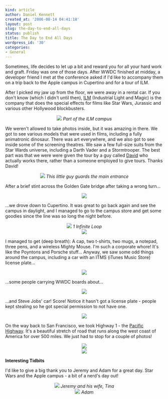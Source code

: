 ```yaml
---
kind: article
author: Daniel Kennett
created_at: '2006-08-14 04:41:18'
layout: post
slug: the-day-to-end-all-days
status: publish
title: The Day to End All Days
wordpress_id: '30'
categories:
- General
---
```


Sometimes, life decides to let up a bit and reward you for all your hard work and graft.  Friday was one of those days. After WWDC finished at midday, a developer friend I met at the conference asked if I'd like to accompany them on a trip back to the Apple campus in Cupertino and for a tour of ILM. 

After I picked my jaw up from the floor, we were away in a rental car. If you don't know (which I didn't until then), <a href="http://www.ilm.com/">ILM</a> (Industrial Light and Magic) is the company that does the special effects for films like Star Wars, Jurassic and various other Hollywood blockbusters. 

<center><a href="/pictures/wwdc/cupertino/IMG_1064_big.jpg"><img src="/pictures/wwdc/cupertino/IMG_1064.jpg"/></a>
<i>Part of the ILM campus</i></center>

<!--more-->

We weren't allowed to take photos inside, but it was amazing in there. We got to see various models that were used in films, including a fully animatronic dinosaur. There was art everywhere, and we also got to see inside some of the screening theatres. We saw a few full-size suits from the Star Wards universe, including a Darth Vader and a Stormtrooper. The best part was that we were were given the tour by a guy called <a href="http://movies.yahoo.com/shop?d=hc&id=1808941569&cf=gen">David</a> who actually works there, rather than a someone employed to give tours. Thanks David!

<center><a href="/pictures/wwdc/cupertino/IMG_1071_big.jpg"><img src="/pictures/wwdc/cupertino/IMG_1071.jpg"/></a>
<i>This little guy guards the main entrance</i></center>

After a brief stint across the Golden Gate bridge after taking a wrong turn...

<center><a href="/pictures/wwdc/cupertino/IMG_0964_big.jpg"><img src="/pictures/wwdc/cupertino/IMG_0964.jpg"/></a></center>

...we drove down to Cupertino. It was great to go back again and see the campus in daylight, and I managed to go to the campus store and get some goodies since the line was so long the night before. 

<center><a href="/pictures/wwdc/cupertino/IMG_0970_big.jpg"><img src="/pictures/wwdc/cupertino/IMG_0970.jpg"/></a>
<i>1 Infinite Loop</i></center>

<center><a href="/pictures/wwdc/cupertino/IMG_0978_big.jpg"><img src="/pictures/wwdc/cupertino/IMG_0978.jpg"/></a></center>

I managed to get (deep breath): A cap, two t-shirts, two mugs, a notepad, three pens, and a wireless Mighty Mouse. I'm such a corporate whore! It's like the Poyntons and Porsche stuff... Anyway, we saw some odd things around the campus, including a car with an ITMS (iTunes Music Store) license plate...

<center><a href="/pictures/wwdc/cupertino/IMG_0980_big.jpg"><img src="/pictures/wwdc/cupertino/IMG_0980.jpg"/></a></center>

...some people carrying WWDC boards about...

<center><a href="/pictures/wwdc/cupertino/IMG_0984_big.jpg"><img src="/pictures/wwdc/cupertino/IMG_0984.jpg"/></a></center>

...and Steve Jobs' car! Score! Notice it hasn't got a license plate - people kept stealing so he got special permission to not have one. 

<center><a href="/pictures/wwdc/cupertino/IMG_0986_big.jpg"><img src="/pictures/wwdc/cupertino/IMG_0986.jpg"/></a></center>

On the way back to San Francisco, we took Highway 1 - the <a href="http://en.wikipedia.org/wiki/California_State_Route_1">Pacific Highway</a>. It's a beautiful stretch of road that runs along the west coast of America for over 500 miles. We just had to stop for a couple of photos!

<center><a href="/pictures/wwdc/cupertino/IMG_0988_big.jpg"><img src="/pictures/wwdc/cupertino/IMG_0988.jpg"/></a></center>

<center><a href="/pictures/wwdc/cupertino/IMG_0990_big.jpg"><img src="/pictures/wwdc/cupertino/IMG_0990.jpg"/></a></center>

<b>Interesting Tidbits</b>

I'd like to give a big thank you to Jeremy and Adam for a great day. Star Wars and the Apple campus - a bit of a nerd's day out!

<center><a href="/pictures/wwdc/cupertino/IMG_0973_big.jpg"><img src="/pictures/wwdc/cupertino/IMG_0973.jpg"/></a>
<i>Jeremy and his wife, Tina</i></center>

<center><a href="/pictures/wwdc/cupertino/IMG_0974_big.jpg"><img src="/pictures/wwdc/cupertino/IMG_0974.jpg"/></a>
<i>Adam</i></center>